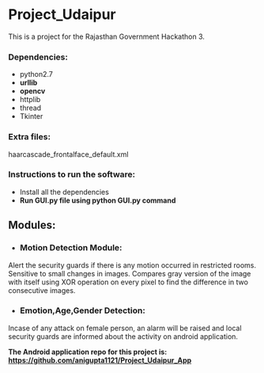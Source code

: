 # Project_Udaipur
This is a project for the Rajasthan Government Hackathon 3.

### Dependencies:
- python2.7
- **urllib**
- **opencv**
- httplib
- thread
- Tkinter

### Extra files:
haarcascade_frontalface_default.xml

### Instructions to run the software:

- Install all the dependencies
- **Run GUI.py file using python GUI.py command**

## Modules:

- ### Motion Detection Module:
Alert the security guards if there is any motion occurred in restricted rooms.
Sensitive to small changes in images.
Compares gray version of the image with itself using XOR operation on every pixel to find the difference in two consecutive images.

- ### Emotion,Age,Gender Detection:
Incase of any attack on female person, an alarm will be raised and local security guards are informed about the activity on android application.


**The Android application repo for this project is: https://github.com/anigupta1121/Project_Udaipur_App**
